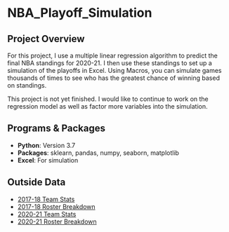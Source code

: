 # NBA_Playoff_Simulation

## Project Overview
For this project, I use a multiple linear regression algorithm to predict the final NBA standings for 2020-21. I then use these standings to set up a simulation of the playoffs in Excel. Using Macros, you can simulate games thousands of times to see who has the greatest chance of winning based on standings.

This project is not yet finished. I would like to continue to work on the regression model as well as factor more variables into the simulation.

## Programs & Packages
- **Python**: Version 3.7
- **Packages**: sklearn, pandas, numpy, seaborn, matplotlib
- **Excel**: For simulation

## Outside Data
- [2017-18 Team Stats](https://www.nba.com/stats/teams/advanced/?sort=W&dir=-1&Season=2017-18&SeasonType=Regular%20Season)
- [2017-18 Roster Breakdown](https://basketball.realgm.com/nba/transactions/composition_search?custom=4123)
- [2020-21 Team Stats](https://www.nba.com/stats/teams/advanced/?sort=W&dir=-1)
- [2020-21 Roster Breakdown](https://basketball.realgm.com/nba/transactions/composition_search)


